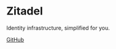 # Zitadel

Identity infrastructure, simplified for you.

[GitHub](https://github.com/zitadel/zitadel)